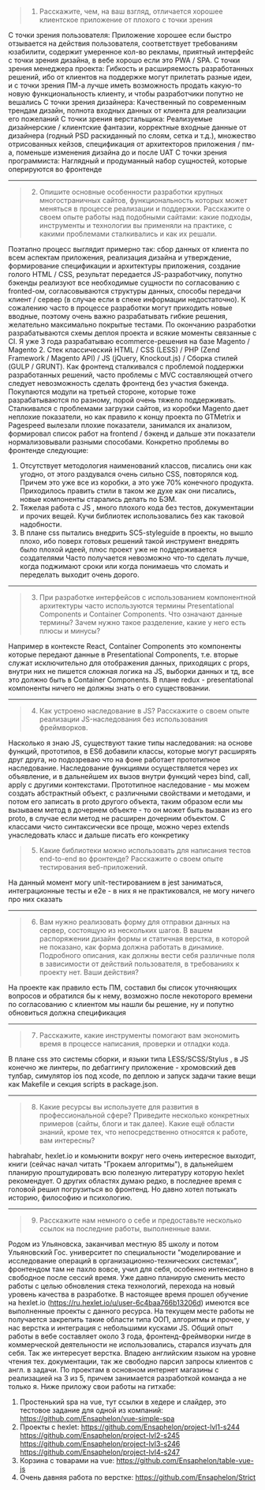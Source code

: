 >1. Расскажите, чем, на ваш взгляд, отличается хорошее клиентское приложение от
плохого с точки зрения

С точки зрения пользователя:
Приложение хорошее если быстро отзывается на действия пользователя, соответствует требованиям юзабилити, содержит умеренное кол-во рекламы, приятный интерфейс с точки зрения дизайна, в вебе хорошо если это PWA / SPA.
С точки зрения менеджера проекта:
Гибкость и расширяемость разработанных решений, ибо от клиентов на поддержке могут прилетать разные идеи, и с точки зрения ПМ-а лучше иметь возможность продать какую-то новую функциональность клиенту, и чтобы разработчики попутно не вешались
С точки зрения дизайнера:
Качественный по современным трендам дизайн, полнота входных данных от клиента для реализации его пожеланий
С точки зрения верстальщика:
Реализуемые дизайнерские / клиентские фантазии, корректные входные данные от дизайнера (годный PSD раскиданный по слоям, сетка и т.д.), множество отрисованных кейзов, спецификация от архитекторов приложения / пм-а, поменьше изменения дизайна до и после UAT
С точки зрения программиста:
Наглядный и продуманный набор сущностей, которые оперируются во фронтенде

---

>2. Опишите основные особенности разработки крупных многостраничных сайтов,
функциональность которых может меняться в процессе реализации и поддержки.
Расскажите о своем опыте работы над подобными сайтами: какие подходы,
инструменты и технологии вы применяли на практике, с какими проблемами
сталкивались и как их решали. 

Поэтапно процесс выглядит примерно так: сбор данных от клиента по всем аспектам приложения, реализация дизайна и утверждение, формирование спецификации и архитектуры приложения, создание голого HTML / CSS, результат передается JS-разработчику, попутно бэкенды реализуют все необходимые сущности по согласованию с fronted-ом, согласовываются структуры данных, способы передачи клиент / сервер (в случае если в спеке информации недостаточно). К сожалению часто в процессе разработки могут приходить новые вводные, поэтому очень важно разрабатывать гибкие решения, желательно максимально покрытые тестами. По окончанию разработки разрабатываются схемы деплоя проекта и всякие моменты связанные с CI.
Я уже 3 года разрабатываю ecommerce-решения на базе Magento / Magento 2. Стек классический HTML / CSS (LESS) / PHP (Zend Framework / Magento API) / JS (jQuery, Knockout.js) / Сборка стилей (GULP / GRUNT). Как фронтенд сталкивался с проблемой поддержки разработанных решений, часто проблемы с MVC составляющей отчего следует невозможность сделать фронтенд без участия бэкенда. Покупаются модули на третьей стороне, которые тоже разрабатываются по разному, порой очень тяжело поддерживать. Сталкивался с проблемами загрузки сайтов, из коробки Magento дает неплохие показатели, но как правило к концу проекта по GTMetrix и Pagespeed вылезали плохие показатели, занимался их анализом, формировал список работ на frontend / бэкенд и дальше эти показатели нормализовывали разными способами. Конкретно проблемы во фронтенде следующие:

1. Отсутствует методология наименований классов, писались они как угодно, от этого раздувался очень сильно CSS, повторялся код. Причем это уже все из коробки, а это уже 70% конечного продукта. Приходилось править стили в таком же духе как они писались, новые компоненты старались делать по БЭМ.
2. Тяжелая работа с JS , много плохого кода без тестов, документации и прочих вещей. Кучи библиотек использовались без как таковой надобности.
3. В плане css пытались внедрить SC5-styleguide в проекты, но вышло плохо, ибо поверх готовых решений такой инструмент внедрять было плохой идеей, плюс проект уже не поддерживается создателями
Часто получается невозможно что-то сделать лучше, когда поджимают сроки или когда понимаешь что сломать и переделать выходит очень дорого.

---

>3. При разработке интерфейсов с использованием компонентной архитектуры часто используются термины Presentational Сomponents и Сontainer Сomponents. Что означают данные термины? Зачем нужно такое разделение, какие у него есть плюсы и минусы?

Например в контексте React, Container Components это компоненты которые передают данные в Presentational Components, т.е. вторые служат исключительно для отображения данных, приходящих с props, внутри них не пишется сложная логика на JS, выборки данных и тд, все это должно быть в Container Components. В плане redux - presentational компоненты ничего не должны знать о его существовании.

---

>4. Как устроено наследование в JS? Расскажите о своем опыте реализации JS-наследования без использования фреймворков.

Насколько я знаю JS, существуют такие типы наследования: на основе функций, прототипов, в ES6 добавили классы, которые могут расширять друг друга, но подозреваю что на фоне работает прототипное наследование. Наследование функциями осуществляется через их объявление, и в дальнейшем их вызов внутри функций через bind, call, apply с другими контекстами. Прототипное наследование - мы можем создать абстрактный объект, с различными свойствами и методами, и потом его записать в proto другого объекта, таким образом если мы вызываем метод в дочернем объекте - то он может быть вызван из его proto, в случае если метод не расширен дочерним объектом. С классами чисто синтаксически все проще, можно через extends унаследовать класс и дальше писать его конкретику

>5. Какие библиотеки можно использовать для написания тестов end-to-end во фронтенде? Расскажите о своем опыте тестирования веб-приложений. 

На данный момент могу unit-тестированием в jest заниматься, интеграционные тесты и e2e - в них я не практиковался, не могу ничего про них сказать

---

>6. Вам нужно реализовать форму для отправки данных на сервер, состоящую из нескольких шагов. В вашем распоряжении дизайн формы и статичная верстка, в которой не показано, как форма должна работать в динамике. Подробного описания, как должны вести себя различные поля в зависимости от действий пользователя, в требованиях к проекту нет. Ваши действия?

На проекте как правило есть ПМ, составил бы список уточняющих вопросов и обратился бы к нему, возможно после некоторого времени по согласованию с клиентом мы нашли бы решение, ну и попутно обновиться должна спецификация

---

>7. Расскажите, какие инструменты помогают вам экономить время в процессе написания, проверки и отладки кода.

В плане css это системы сборки, и языки типа LESS/SCSS/Stylus , в JS конечно же линтеры, по дебаггингу приложение - хромовский дев тулбар, симулятор ios под xcode, по деплою и запуск задачи такие вещи как Makefile и секция scripts в package.json.

---

>8. Какие ресурсы вы используете для развития в профессиональной сфере? Приведите несколько конкретных примеров (сайты, блоги и так далее). Какие ещё области знаний, кроме тех, что непосредственно относятся к работе, вам интересны?

habrahabr, hexlet.io и комьюнити вокруг него очень интересное выходит, книги (сейчас начал читать "Грокаем алгоритмы"), в дальнейшем планирую проштудировать всю полезную литературу которую hexlet рекомендует. О других областях думаю редко, в последнее время с головой решил погрузиться во фронтенд. Но давно хотел потыкать историю, философию и психологию.

---

>9. Расскажите нам немного о себе и предоставьте несколько ссылок на последние работы, выполненные вами.

Родом из Ульяновска, заканчивал местную 85 школу и потом Ульяновский Гос. университет по специальности "моделирование и исследование операций в организационно-технических системах", фронтендом там не пахло вовсе, учил для себя, особенно интенсивно в свободное после сессий время. Уже давно планирую сменить место работы с целью обновления стека технологий, перехода на новый уровень качества в разработке. В настоящее время прошел обучение на hexlet.io (https://ru.hexlet.io/u/user-6c4baa766b13206d) имеются все выполненные проекты с данного ресурса. На текущем месте работы не получается закрепить такие области типа ООП, алгоритмы и прочее, у нас верстка и интеграция с небольшими кусками JS. Общий опыт работы в вебе составляет около 3 года, фронтенд-фреймворки нигде в коммерческой деятельности не использовались, старался изучать для себя. Так же интересует верстка. Владею английским языком на уровне чтения тех. документации, так же свободно парсил запросы клиентов с англ. в
задачи. По проектам в основном интернет магазины с реализацией на 3 из 5, причем занимается разработкой команда а не только я. Ниже приложу свои работы на гитхабе:
1. Простенький spa на vue, тут ссылки в хедере и слайдер, это тестовое задание для одной из компаний: https://github.com/Ensaphelon/vue-simple-spa
2. Проекты с hexlet:
https://github.com/Ensaphelon/project-lvl1-s244
https://github.com/Ensaphelon/project-lvl2-s245
https://github.com/Ensaphelon/project-lvl3-s246
https://github.com/Ensaphelon/project-lvl4-s247
3. Корзина с товарами на vue: https://github.com/Ensaphelon/table-vue-js
4. Очень давняя работа по верстке: https://github.com/Ensaphelon/Strict
